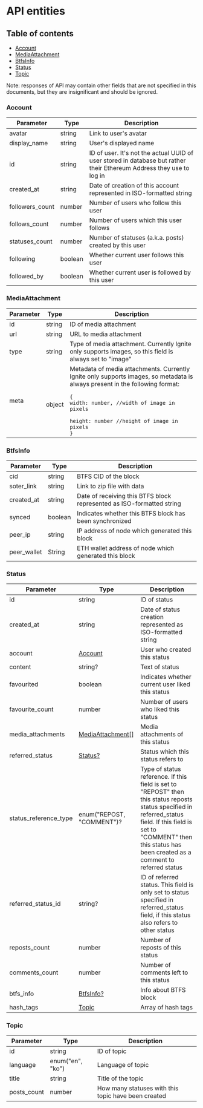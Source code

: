 # API entities

## Table of contents

- [Account](#account)
- [MediaAttachment](#mediaattachment)
- [BtfsInfo](#btfsinfo)
- [Status](#status)
- [Topic](#topic)

Note: responses of API may contain other fields that are not specified in this documents, but they are insignificant and should be ignored.

### Account

| Parameter       | Type    | Description                                                                                                          |
|-----------------|---------|----------------------------------------------------------------------------------------------------------------------|
| avatar          | string  | Link to user's avatar                                                                                                |
| display_name    | string  | User's displayed name                                                                                                |
| id              | string  | ID of user. It's not the actual UUID of user stored in database but rather their Ethereum Address they use to log in |
| created_at      | string  | Date of creation of this account represented in ISO-formatted string                                                 |
| followers_count | number  | Number of users who follow this user                                                                                 |
| follows_count   | number  | Number of users which this user follows                                                                              |
| statuses_count  | number  | Number of statuses (a.k.a. posts) created by this user                                                               |
| following       | boolean | Whether current user follows this user                                                                               |
| followed_by     | boolean | Whether current user is followed by this user                                                                        |

### MediaAttachment

| Parameter | Type       | Description                                                                                                                                                                                                                                                |
|-----------|------------|------------------------------------------------------------------------------------------------------------------------------------------------------------------------------------------------------------------------------------------------------------|
| id        | string     | ID of media attachment                                                                                                                                                                                                                                     |
| url       | string     | URL to media attachment                                                                                                                                                                                                                                    |
| type      | string     | Type of media attachment. Currently Ignite only supports images, so this field is always set to "image"                                                                                                                                                    |
| meta      | <br>object | Metadata of media attachments. Currently Ignite only supports images, so metadata is always present in the following format:<br><code><br>{<br>width: number, //width of image in pixels<br>    height: number //height of image in pixels<br>}<br></code> |

### BtfsInfo

| Parameter   | Type    | Description                                                           |
|-------------|---------|-----------------------------------------------------------------------|
| cid         | string  | BTFS CID of the block                                                 |
| soter_link  | string  | Link to zip file with data                                            |
| created_at  | string  | Date of receiving this BTFS block represented as ISO-formatted string |
| synced      | boolean | Indicates whether this BTFS block has been synchronized               |
| peer_ip     | string  | IP address of node which generated this block                         |
| peer_wallet | String  | ETH wallet address of node which generated this block                 |

### Status

| Parameter             | Type                                           | Description                                                                                                                                                                                                                        |
|-----------------------|------------------------------------------------|------------------------------------------------------------------------------------------------------------------------------------------------------------------------------------------------------------------------------------|
| id                    | string                                         | ID of status                                                                                                                                                                                                                       |
| created_at            | string                                         | Date of status creation represented as ISO-formatted string                                                                                                                                                                        |
| account               | [Account](#account)                            | User who created this status                                                                                                                                                                                                       |
| content               | string?                                        | Text of status                                                                                                                                                                                                                     |
| favourited            | boolean                                        | Indicates whether current user liked this status                                                                                                                                                                                   |
| favourite_count       | number                                         | Number of users who liked this status                                                                                                                                                                                              |
| media_attachments     | [MediaAttachment[]](#mediaattachment)          | Media attachments of this status                                                                                                                                                                                                   |
| referred_status       | [Status?](#status)                             | Status which this status refers to                                                                                                                                                                                                 |
| status_reference_type | enum("REPOST, "COMMENT")?                      | Type of status reference. If this field is set to "REPOST" then this status reposts status specified in referred_status field. If this field is set to "COMMENT" then this status has been created as a comment to referred status |
| referred_status_id    | string?                                        | ID of referred status. This field is only set to status specified in referred_status field, if this status also refers to other status                                                                                             |
| reposts_count         | number                                         | Number of reposts of this status                                                                                                                                                                                                   |
| comments_count        | number                                         | Number of comments left to this status                                                                                                                                                                                             |
| btfs_info             | [BtfsInfo?](#btfsinfo)                         | Info about BTFS block                                                                                                                                                                                                              |
| hash_tags             | [Topic](#topic)                                | Array of hash tags                                                                                                                                                                                                                 |

### Topic

| Parameter             | Type                                              | Description                                                                                                                                                                                                                        |
|-----------------------|---------------------------------------------------|------------------------------------------------------------------------------------------------------------------------------------------------------------------------------------------------------------------------------------|
| id                    | string                                            | ID of topic                                                                                                                                                                                                                        |
| language              | enum("en", "ko")                                  | Language of topic                                                                                                                                                                                                                  |
| title                 | string                                            | Title of the topic                                                                                                                                                                                                                 |
| posts_count           | number                                            | How many statuses with this topic have been created                                                                                                                                                                                |
